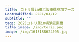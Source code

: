 ```yaml
---
title: コトリ展in横浜阪東橋参加ブース
LastModified: 2021/04/12
subtitle: ""
tags: 2021コトリ展in横浜阪東橋
title_image: /img/tori6.png
image: /img/1618188624095.jpg
---
```


